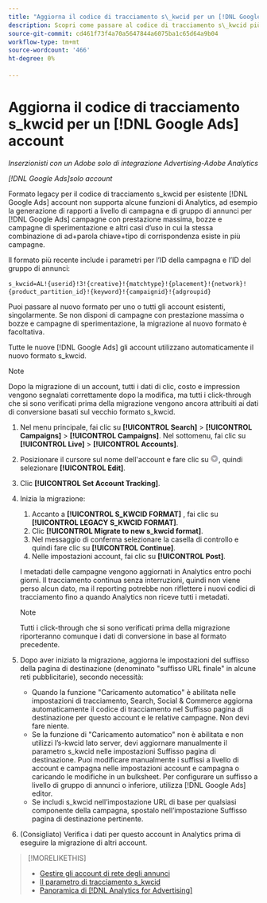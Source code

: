 ```yaml
---
title: "Aggiorna il codice di tracciamento s\_kwcid per un [!DNL Google Ads] account"
description: Scopri come passare al codice di tracciamento s\_kwcid più recente per un [!DNL Google Ads] account.
source-git-commit: cd461f73f4a70a5647844a6075ba1c65d64a9b04
workflow-type: tm+mt
source-wordcount: '466'
ht-degree: 0%

---
```


# Aggiorna il codice di tracciamento s\_kwcid per un [!DNL Google Ads] account

*Inserzionisti con un Adobe solo di integrazione Advertising-Adobe Analytics*

*[!DNL Google Ads]solo account*

Formato legacy per il codice di tracciamento s\_kwcid per esistente [!DNL Google Ads] account non supporta alcune funzioni di Analytics, ad esempio la generazione di rapporti a livello di campagna e di gruppo di annunci per [!DNL Google Ads] campagne con prestazione massima, bozze e campagne di sperimentazione e altri casi d’uso in cui la stessa combinazione di ad+parola chiave+tipo di corrispondenza esiste in più campagne.

Il formato più recente include i parametri per l’ID della campagna e l’ID del gruppo di annunci:

```
s_kwcid=AL!{userid}!3!{creative}!{matchtype}!{placement}!{network}!{product_partition_id}!{keyword}!{campaignid}!{adgroupid}
```

Puoi passare al nuovo formato per uno o tutti gli account esistenti, singolarmente. Se non disponi di campagne con prestazione massima o bozze e campagne di sperimentazione, la migrazione al nuovo formato è facoltativa.

Tutte le nuove [!DNL Google Ads] gli account utilizzano automaticamente il nuovo formato s\_kwcid.

>[!NOTE]
>
>Dopo la migrazione di un account, tutti i dati di clic, costo e impression vengono segnalati correttamente dopo la modifica, ma tutti i click-through che si sono verificati prima della migrazione vengono ancora attribuiti ai dati di conversione basati sul vecchio formato s\_kwcid.

1. Nel menu principale, fai clic su **[!UICONTROL Search]** \> **[!UICONTROL Campaigns]** \> **[!UICONTROL Campaigns]**. Nel sottomenu, fai clic su **[!UICONTROL Live]** \> **[!UICONTROL Accounts]**.
1. Posizionare il cursore sul nome dell&#39;account e fare clic su ![icona a discesa freccia](/help/search-social-commerce/assets/arrow-dropdown-menu.png), quindi selezionare **[!UICONTROL Edit]**.
1. Clic **[!UICONTROL Set Account Tracking]**.
1. Inizia la migrazione:

   1. Accanto a **[!UICONTROL S_KWCID FORMAT]** , fai clic su **[!UICONTROL LEGACY S_KWCID FORMAT]**.
   1. Clic **[!UICONTROL Migrate to new s_kwcid format]**.
   1. Nel messaggio di conferma selezionare la casella di controllo e quindi fare clic su **[!UICONTROL Continue]**.
   1. Nelle impostazioni account, fai clic su **[!UICONTROL Post]**.

   I metadati delle campagne vengono aggiornati in Analytics entro pochi giorni. Il tracciamento continua senza interruzioni, quindi non viene perso alcun dato, ma il reporting potrebbe non riflettere i nuovi codici di tracciamento fino a quando Analytics non riceve tutti i metadati.

   >[!NOTE]
   >
   >Tutti i click-through che si sono verificati prima della migrazione riporteranno comunque i dati di conversione in base al formato precedente.

1. Dopo aver iniziato la migrazione, aggiorna le impostazioni del suffisso della pagina di destinazione (denominato &quot;suffisso URL finale&quot; in alcune reti pubblicitarie), secondo necessità:

   * Quando la funzione &quot;Caricamento automatico&quot; è abilitata nelle impostazioni di tracciamento, Search, Social &amp; Commerce aggiorna automaticamente il codice di tracciamento nel Suffisso pagina di destinazione per questo account e le relative campagne. Non devi fare niente.
   * Se la funzione di &quot;Caricamento automatico&quot; non è abilitata e non utilizzi l’s-kwcid lato server, devi aggiornare manualmente il parametro s\_kwcid nelle impostazioni Suffisso pagina di destinazione. Puoi modificare manualmente i suffissi a livello di account e campagna nelle impostazioni account e campagna o caricando le modifiche in un bulksheet. Per configurare un suffisso a livello di gruppo di annunci o inferiore, utilizza [!DNL Google Ads] editor.
   * Se includi s\_kwcid nell’impostazione URL di base per qualsiasi componente della campagna, spostalo nell’impostazione Suffisso pagina di destinazione pertinente.

1. (Consigliato) Verifica i dati per questo account in Analytics prima di eseguire la migrazione di altri account.

>[!MORELIKETHIS]
>
>* [Gestire gli account di rete degli annunci](ad-network-account-manage.md)
>* [Il parametro di tracciamento s_kwcid](/help/search-social-commerce/tracking/skwcid-tracking-parameter.md)
>* [Panoramica di [!DNL Analytics for Advertising]](https://experienceleague.adobe.com/docs/advertising/integrations/home.html)

